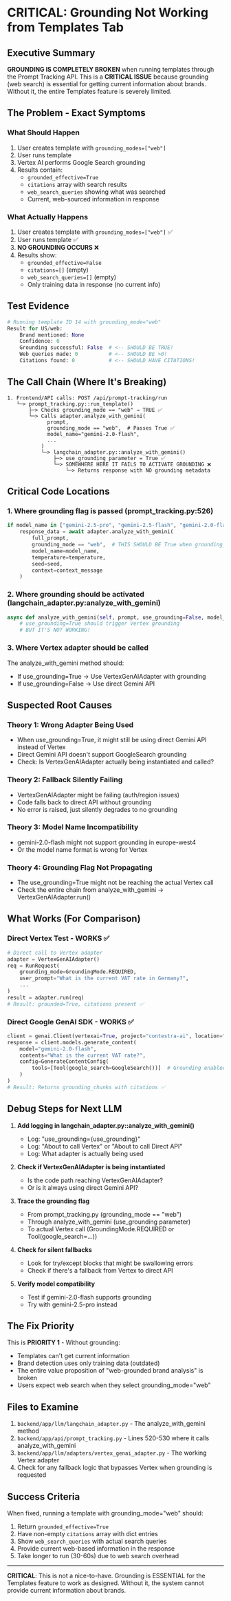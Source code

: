 # CRITICAL: Grounding Not Working from Templates Tab

## Executive Summary
**GROUNDING IS COMPLETELY BROKEN** when running templates through the Prompt Tracking API. This is a **CRITICAL ISSUE** because grounding (web search) is essential for getting current information about brands. Without it, the entire Templates feature is severely limited.

## The Problem - Exact Symptoms

### What Should Happen
1. User creates template with `grounding_modes=["web"]`
2. User runs template
3. Vertex AI performs Google Search grounding
4. Results contain:
   - `grounded_effective=True`
   - `citations` array with search results
   - `web_search_queries` showing what was searched
   - Current, web-sourced information in response

### What Actually Happens
1. User creates template with `grounding_modes=["web"]` ✅
2. User runs template ✅
3. **NO GROUNDING OCCURS** ❌
4. Results show:
   - `grounded_effective=False` 
   - `citations=[]` (empty)
   - `web_search_queries=[]` (empty)
   - Only training data in response (no current info)

## Test Evidence

```python
# Running template ID 14 with grounding_mode="web"
Result for US/web:
    Brand mentioned: None
    Confidence: 0
    Grounding successful: False  # <-- SHOULD BE TRUE!
    Web queries made: 0          # <-- SHOULD BE >0!
    Citations found: 0           # <-- SHOULD HAVE CITATIONS!
```

## The Call Chain (Where It's Breaking)

```
1. Frontend/API calls: POST /api/prompt-tracking/run
   └─> prompt_tracking.py::run_template()
       ├─> Checks grounding_mode == "web" → TRUE ✅
       └─> Calls adapter.analyze_with_gemini(
             prompt,
             grounding_mode == "web",  # Passes True ✅
             model_name="gemini-2.0-flash",
             ...
           )
           └─> langchain_adapter.py::analyze_with_gemini()
               ├─> use_grounding parameter = True ✅
               └─> SOMEWHERE HERE IT FAILS TO ACTIVATE GROUNDING ❌
                   └─> Returns response with NO grounding metadata
```

## Critical Code Locations

### 1. Where grounding flag is passed (prompt_tracking.py:526)
```python
if model_name in ["gemini-2.5-pro", "gemini-2.5-flash", "gemini-2.0-flash"]:
    response_data = await adapter.analyze_with_gemini(
        full_prompt,
        grounding_mode == "web",  # THIS SHOULD BE True when grounding_mode="web"
        model_name=model_name,
        temperature=temperature,
        seed=seed,
        context=context_message
    )
```

### 2. Where grounding should be activated (langchain_adapter.py:analyze_with_gemini)
```python
async def analyze_with_gemini(self, prompt, use_grounding=False, model_name="gemini-2.5-pro", ...):
    # use_grounding=True should trigger Vertex grounding
    # BUT IT'S NOT WORKING!
```

### 3. Where Vertex adapter should be called
The analyze_with_gemini method should:
- If use_grounding=True → Use VertexGenAIAdapter with grounding
- If use_grounding=False → Use direct Gemini API

## Suspected Root Causes

### Theory 1: Wrong Adapter Being Used
- When use_grounding=True, it might still be using direct Gemini API instead of Vertex
- Direct Gemini API doesn't support GoogleSearch grounding
- Check: Is VertexGenAIAdapter actually being instantiated and called?

### Theory 2: Fallback Silently Failing
- VertexGenAIAdapter might be failing (auth/region issues)
- Code falls back to direct API without grounding
- No error is raised, just silently degrades to no grounding

### Theory 3: Model Name Incompatibility
- gemini-2.0-flash might not support grounding in europe-west4
- Or the model name format is wrong for Vertex

### Theory 4: Grounding Flag Not Propagating
- The use_grounding=True might not be reaching the actual Vertex call
- Check the entire chain from analyze_with_gemini → VertexGenAIAdapter.run()

## What Works (For Comparison)

### Direct Vertex Test - WORKS ✅
```python
# Direct call to Vertex adapter
adapter = VertexGenAIAdapter()
req = RunRequest(
    grounding_mode=GroundingMode.REQUIRED,
    user_prompt="What is the current VAT rate in Germany?",
    ...
)
result = adapter.run(req)
# Result: grounded=True, citations present ✅
```

### Direct Google GenAI SDK - WORKS ✅
```python
client = genai.Client(vertexai=True, project="contestra-ai", location="europe-west4")
response = client.models.generate_content(
    model="gemini-2.0-flash",
    contents="What is the current VAT rate?",
    config=GenerateContentConfig(
        tools=[Tool(google_search=GoogleSearch())]  # Grounding enabled
    )
)
# Result: Returns grounding_chunks with citations ✅
```

## Debug Steps for Next LLM

1. **Add logging in langchain_adapter.py::analyze_with_gemini()**
   - Log: "use_grounding={use_grounding}"
   - Log: "About to call Vertex" or "About to call Direct API"
   - Log: What adapter is actually being used

2. **Check if VertexGenAIAdapter is being instantiated**
   - Is the code path reaching VertexGenAIAdapter?
   - Or is it always using direct Gemini API?

3. **Trace the grounding flag**
   - From prompt_tracking.py (grounding_mode == "web")
   - Through analyze_with_gemini (use_grounding parameter)
   - To actual Vertex call (GroundingMode.REQUIRED or Tool(google_search=...))

4. **Check for silent fallbacks**
   - Look for try/except blocks that might be swallowing errors
   - Check if there's a fallback from Vertex to direct API

5. **Verify model compatibility**
   - Test if gemini-2.0-flash supports grounding
   - Try with gemini-2.5-pro instead

## The Fix Priority

This is **PRIORITY 1** - Without grounding:
- Templates can't get current information
- Brand detection uses only training data (outdated)
- The entire value proposition of "web-grounded brand analysis" is broken
- Users expect web search when they select grounding_mode="web"

## Files to Examine

1. `backend/app/llm/langchain_adapter.py` - The analyze_with_gemini method
2. `backend/app/api/prompt_tracking.py` - Lines 520-530 where it calls analyze_with_gemini
3. `backend/app/llm/adapters/vertex_genai_adapter.py` - The working Vertex adapter
4. Check for any fallback logic that bypasses Vertex when grounding is requested

## Success Criteria

When fixed, running a template with grounding_mode="web" should:
1. Return `grounded_effective=True`
2. Have non-empty `citations` array with dict entries
3. Show `web_search_queries` with actual search queries
4. Provide current web-based information in the response
5. Take longer to run (30-60s) due to web search overhead

---

**CRITICAL**: This is not a nice-to-have. Grounding is ESSENTIAL for the Templates feature to work as designed. Without it, the system cannot provide current information about brands.